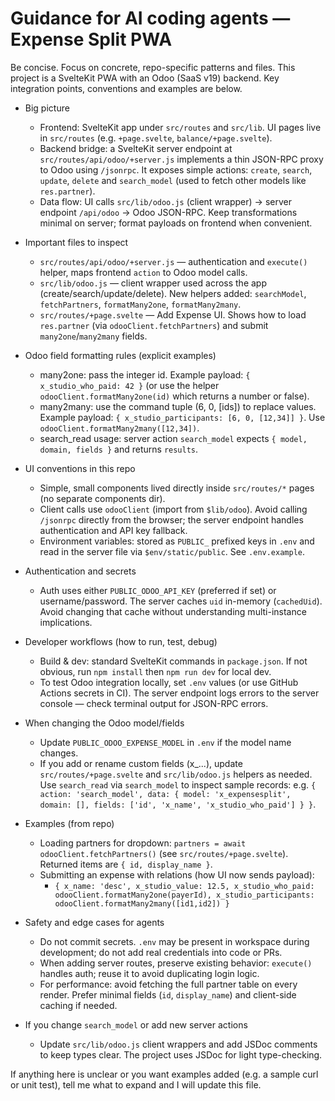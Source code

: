 # Guidance for AI coding agents — Expense Split PWA

Be concise. Focus on concrete, repo-specific patterns and files. This project is a SvelteKit PWA with an Odoo (SaaS v19) backend. Key integration points, conventions and examples are below.

- Big picture
  - Frontend: SvelteKit app under `src/routes` and `src/lib`. UI pages live in `src/routes` (e.g. `+page.svelte`, `balance/+page.svelte`).
  - Backend bridge: a SvelteKit server endpoint at `src/routes/api/odoo/+server.js` implements a thin JSON-RPC proxy to Odoo using `/jsonrpc`. It exposes simple actions: `create`, `search`, `update`, `delete` and `search_model` (used to fetch other models like `res.partner`).
  - Data flow: UI calls `src/lib/odoo.js` (client wrapper) → server endpoint `/api/odoo` → Odoo JSON-RPC. Keep transformations minimal on server; format payloads on frontend when convenient.

- Important files to inspect
  - `src/routes/api/odoo/+server.js` — authentication and `execute()` helper, maps frontend `action` to Odoo model calls.
  - `src/lib/odoo.js` — client wrapper used across the app (create/search/update/delete). New helpers added: `searchModel`, `fetchPartners`, `formatMany2one`, `formatMany2many`.
  - `src/routes/+page.svelte` — Add Expense UI. Shows how to load `res.partner` (via `odooClient.fetchPartners`) and submit `many2one`/`many2many` fields.

- Odoo field formatting rules (explicit examples)
  - many2one: pass the integer id. Example payload: `{ x_studio_who_paid: 42 }` (or use the helper `odooClient.formatMany2one(id)` which returns a number or false).
  - many2many: use the command tuple (6, 0, [ids]) to replace values. Example payload: `{ x_studio_participants: [6, 0, [12,34]] }`. Use `odooClient.formatMany2many([12,34])`.
  - search_read usage: server action `search_model` expects `{ model, domain, fields }` and returns `results`.

- UI conventions in this repo
  - Simple, small components lived directly inside `src/routes/*` pages (no separate components dir).
  - Client calls use `odooClient` (import from `$lib/odoo`). Avoid calling `/jsonrpc` directly from the browser; the server endpoint handles authentication and API key fallback.
  - Environment variables: stored as `PUBLIC_` prefixed keys in `.env` and read in the server file via `$env/static/public`. See `.env.example`.

- Authentication and secrets
  - Auth uses either `PUBLIC_ODOO_API_KEY` (preferred if set) or username/password. The server caches `uid` in-memory (`cachedUid`). Avoid changing that cache without understanding multi-instance implications.

- Developer workflows (how to run, test, debug)
  - Build & dev: standard SvelteKit commands in `package.json`. If not obvious, run `npm install` then `npm run dev` for local dev.
  - To test Odoo integration locally, set `.env` values (or use GitHub Actions secrets in CI). The server endpoint logs errors to the server console — check terminal output for JSON-RPC errors.

- When changing the Odoo model/fields
  - Update `PUBLIC_ODOO_EXPENSE_MODEL` in `.env` if the model name changes.
  - If you add or rename custom fields (x_...), update `src/routes/+page.svelte` and `src/lib/odoo.js` helpers as needed. Use `search_read` via `search_model` to inspect sample records: e.g. `{ action: 'search_model', data: { model: 'x_expensesplit', domain: [], fields: ['id', 'x_name', 'x_studio_who_paid'] } }`.

- Examples (from repo)
  - Loading partners for dropdown: `partners = await odooClient.fetchPartners()` (see `src/routes/+page.svelte`). Returned items are `{ id, display_name }`.
  - Submitting an expense with relations (how UI now sends payload):
    - `{ x_name: 'desc', x_studio_value: 12.5, x_studio_who_paid: odooClient.formatMany2one(payerId), x_studio_participants: odooClient.formatMany2many([id1,id2]) }`

- Safety and edge cases for agents
  - Do not commit secrets. `.env` may be present in workspace during development; do not add real credentials into code or PRs.
  - When adding server routes, preserve existing behavior: `execute()` handles auth; reuse it to avoid duplicating login logic.
  - For performance: avoid fetching the full partner table on every render. Prefer minimal fields (`id`, `display_name`) and client-side caching if needed.

- If you change `search_model` or add new server actions
  - Update `src/lib/odoo.js` client wrappers and add JSDoc comments to keep types clear. The project uses JSDoc for light type-checking.

If anything here is unclear or you want examples added (e.g. a sample curl or unit test), tell me what to expand and I will update this file.
